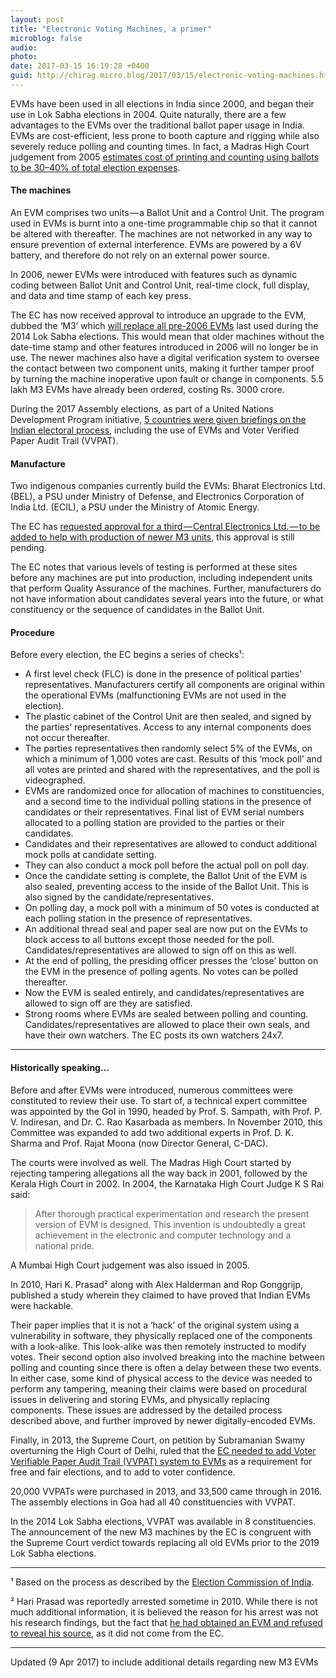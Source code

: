```yaml
---
layout: post
title: "Electronic Voting Machines, a primer"
microblog: false
audio: 
photo: 
date: 2017-03-15 16:19:28 +0400
guid: http://chirag.micro.blog/2017/03/15/electronic-voting-machines.html
---
```

<p>EVMs have been used in all elections in India since 2000, and began their use in Lok Sabha elections in 2004. Quite naturally, there are a few advantages to the EVMs over the traditional ballot paper usage in India. EVMs are cost-efficient, less prone to booth capture and rigging while also severely reduce polling and counting times. In fact, a Madras High Court judgement from 2005 <a href="https://indiankanoon.org/doc/605347/" target="_blank">estimates cost of printing and counting using ballots to be 30–40% of total election expenses</a>.</p>
<h4>The machines</h4>
<p>An EVM comprises two units — a Ballot Unit and a Control Unit. The program used in EVMs is burnt into a one-time programmable chip so that it cannot be altered with thereafter. The machines are not networked in any way to ensure prevention of external interference. EVMs are powered by a 6V battery, and therefore do not rely on an external power source.</p>
<p>In 2006, newer EVMs were introduced with features such as dynamic coding between Ballot Unit and Control Unit, real-time clock, full display, and data and time stamp of each key press.</p>
<p>The EC has now received approval to introduce an upgrade to the EVM, dubbed the ‘M3’ which <a href="https://ekdrishti.in/all-pre-2006-evms-to-be-replaced-with-new-m3s-7353a8cd2e1c#.cqel52lu0" target="_blank">will replace all pre-2006 EVMs</a> last used during the 2014 Lok Sabha elections. This would mean that older machines without the date-time stamp and other features introduced in 2006 will no longer be in use. The newer machines also have a digital verification system to oversee the contact between two component units, making it further tamper proof by turning the machine inoperative upon fault or change in components. 5.5 lakh M3 EVMs have already been ordered, costing Rs. 3000 crore.</p>
<p>During the 2017 Assembly elections, as part of a United Nations Development Program initiative, <a href="https://ekdrishti.in/13-representatives-from-election-management-bodies-are-in-new-delhi-to-witness-ongoing-assembly-d318acb50cf9#.d2u9iihg1" target="_blank">5 countries were given briefings on the Indian electoral process</a>, including the use of EVMs and Voter Verified Paper Audit Trail (VVPAT).</p>
<h4>Manufacture</h4>
<p>Two indigenous companies currently build the EVMs: Bharat Electronics Ltd. (BEL), a PSU under Ministry of Defense, and Electronics Corporation of India Ltd. (ECIL), a PSU under the Ministry of Atomic Energy.</p>
<p>The EC has <a href="https://ekdrishti.in/all-pre-2006-evms-to-be-replaced-with-new-m3s-7353a8cd2e1c#.cqel52lu0" target="_blank">requested approval for a third — Central Electronics Ltd. — to be added to help with production of newer M3 units</a>, this approval is still pending.</p>
<p>The EC notes that various levels of testing is performed at these sites before any machines are put into production, including independent units that perform Quality Assurance of the machines. Further, manufacturers do not have information about candidates several years into the future, or what constituency or the sequence of candidates in the Ballot Unit.</p>
<h4>Procedure</h4>
<p>Before every election, the EC begins a series of checks¹:</p>
<ul>
<li>A first level check (FLC) is done in the presence of political parties’ representatives. Manufacturers certify all components are original within the operational EVMs (malfunctioning EVMs are not used in the election).</li>
<li>The plastic cabinet of the Control Unit are then sealed, and signed by the parties’ representatives. Access to any internal components does not occur thereafter.</li>
<li>The parties representatives then randomly select 5% of the EVMs, on which a minimum of 1,000 votes are cast. Results of this ‘mock poll’ and all votes are printed and shared with the representatives, and the poll is videographed.</li>
<li>EVMs are randomized once for allocation of machines to constituencies, and a second time to the individual polling stations in the presence of candidates or their representatives. Final list of EVM serial numbers allocated to a polling station are provided to the parties or their candidates.</li>
<li>Candidates and their representatives are allowed to conduct additional mock polls at candidate setting.</li>
<li>They can also conduct a mock poll before the actual poll on poll day.</li>
<li>Once the candidate setting is complete, the Ballot Unit of the EVM is also sealed, preventing access to the inside of the Ballot Unit. This is also signed by the candidate/representatives.</li>
<li>On polling day, a mock poll with a minimum of 50 votes is conducted at each polling station in the presence of representatives.</li>
<li>An additional thread seal and paper seal are now put on the EVMs to block access to all buttons except those needed for the poll. Candidates/representatives are allowed to sign off on this as well.</li>
<li>At the end of polling, the presiding officer presses the ‘close’ button on the EVM in the presence of polling agents. No votes can be polled thereafter.</li>
<li>Now the EVM is sealed entirely, and candidates/representatives are allowed to sign off are they are satisfied.</li>
<li>Strong rooms where EVMs are sealed between polling and counting. Candidates/representatives are allowed to place their own seals, and have their own watchers. The EC posts its own watchers 24x7.</li>
</ul>
<hr>

<h4>Historically speaking…</h4>
<p>Before and after EVMs were introduced, numerous committees were constituted to review their use. To start of, a technical expert committee was appointed by the GoI in 1990, headed by Prof. S. Sampath, with Prof. P. V. Indiresan, and Dr. C. Rao Kasarbada as members. In November 2010, this Committee was expanded to add two additional experts in Prof. D. K. Sharma and Prof. Rajat Moona (now Director General, C-DAC).</p>
<p>The courts were involved as well. The Madras High Court started by rejecting tampering allegations all the way back in 2001, followed by the Kerala High Court in 2002. In 2004, the Karnataka High Court Judge K S Rai said:</p>
<blockquote>After thorough practical experimentation and research the present version of EVM is designed. This invention is undoubtedly a great achievement in the electronic and computer technology and a national pride.</blockquote>
<p>A Mumbai High Court judgement was also issued in 2005.</p>
<p>In 2010, Hari K. Prasad² along with Alex Halderman and Rop Gonggrijp, published a study wherein they claimed to have proved that Indian EVMs were hackable.</p>
<p>Their paper implies that it is not a ‘hack’ of the original system using a vulnerability in software, they physically replaced one of the components with a look-alike. This look-alike was then remotely instructed to modify votes. Their second option also involved breaking into the machine between polling and counting since there is often a delay between these two events. In either case, some kind of physical access to the device was needed to perform any tampering, meaning their claims were based on procedural issues in delivering and storing EVMs, and physically replacing components. These issues are addressed by the detailed process described above, and further improved by newer digitally-encoded EVMs.</p>
<p>Finally, in 2013, the Supreme Court, on petition by Subramanian Swamy overturning the High Court of Delhi, ruled that the <a href="https://www.eff.org/deeplinks/2013/10/supreme-court-india-voter-verifiable-paper-audit-trails-must-be-used" target="_blank">EC needed to add Voter Verifiable Paper Audit Trail (VVPAT) system to EVMs</a> as a requirement for free and fair elections, and to add to voter confidence.</p>
<p>20,000 VVPATs were purchased in 2013, and 33,500 came through in 2016. The assembly elections in Goa had all 40 constituencies with VVPAT.</p>
<p>In the 2014 Lok Sabha elections, VVPAT was available in 8 constituencies. The announcement of the new M3 machines by the EC is congruent with the Supreme Court verdict towards replacing all old EVMs prior to the 2019 Lok Sabha elections.</p>
<hr>

<p>¹ Based on the process as described by the <a href="http://eci.pib.in" target="_blank">Election Commission of India</a>.</p>
<p>² Hari Prasad was reportedly arrested sometime in 2010. While there is not much additional information, it is believed the reason for his arrest was not his research findings, but the fact that <a href="http://timesofindia.indiatimes.com/city/mumbai/Man-who-stole-EVM-in-Mumbai-held-in-Hyderabad/articleshow/6398910.cms" target="_blank">he had obtained an EVM and refused to reveal his source</a>, as it did not come from the EC.</p>
<hr>
<p>Updated (9 Apr 2017) to include additional details regarding new M3 EVMs</p>
